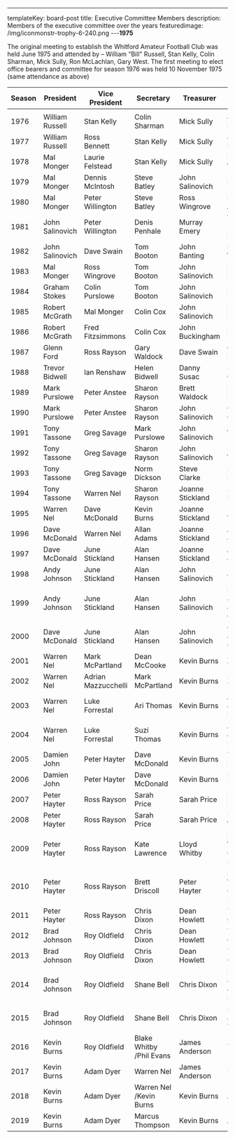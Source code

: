 ---
templateKey: board-post
title: Executive Committee Members
description: Members of the executive committee over the years
featuredimage: /img/iconmonstr-trophy-6-240.png
---**1975**

The original meeting to establish the Whitford Amateur Football Club was held June 1975 and attended by – William “Bill” Russell, Stan Kelly, Colin Sharman, Mick Sully, Ron McLachlan, Gary West. The first meeting to elect office bearers and committee for season 1976 was held 10 November 1975 (same attendance as above)

| **Season** | **President**   | **Vice President**  | **Secretary**            | **Treasurer**    | **Social Director**                | **Junior Liaison**  |
| ---------- | --------------- | ------------------- | ------------------------ | ---------------- | ---------------------------------- | ------------------- |
|            |                 |                     |                          |                  |                                    |                     |
| 1976       | William Russell | Stan Kelly          | Colin Sharman            | Mick Sully       | John Leighton                      |                     |
| 1977       | William Russell | Ross Bennett        | Stan Kelly               | Mick Sully       | John Leighton                      |                     |
| 1978       | Mal Monger      | Laurie Felstead     | Stan Kelly               | Mick Sully       | Peter Willington                   |                     |
| 1979       | Mal Monger      | Dennis McIntosh     | Steve Batley             | John Salinovich  | Doug Peck                          |                     |
| 1980       | Mal Monger      | Peter Willington    | Steve Batley             | Ross Wingrove    | Neil Akerstrom                     |                     |
| 1981       | John Salinovich | Peter Willington    | Denis Penhale            | Murray Emery     | Trevor &quot;Tiger&quot; Evans     |                     |
| 1982       | John Salinovich | Dave Swain          | Tom Booton               | John Banting     | Peter Willington                   |                     |
| 1983       | Mal Monger      | Ross Wingrove       | Tom Booton               | John Salinovich  | Ross Rayson                        |                     |
| 1984       | Graham Stokes   | Colin Purslowe      | Tom Booton               | John Salinovich  | Rob Rintoul                        |                     |
| 1985       | Robert McGrath  | Mal Monger          | Colin Cox                | John Salinovich  | Murray Reiger                      | Darren Lockhart     |
| 1986       | Robert McGrath  | Fred Fitzsimmons    | Colin Cox                | John Buckingham  | Rod Jones                          | Darren Lockhart     |
| 1987       | Glenn Ford      | Ross Rayson         | Gary Waldock             | Dave Swain       | Gary Donarchy                      | Glenn Ford          |
| 1988       | Trevor Bidwell  | Ian Renshaw         | Helen Bidwell            | Danny Susac      | Steve Collins                      | Warren Nel          |
| 1989       | Mark Purslowe   | Peter Anstee        | Sharon Rayson            | Brett Waldock    | Michelle Black                     | Warren Nel          |
| 1990       | Mark Purslowe   | Peter Anstee        | Sharon Rayson            | John Salinovich  | Grant Christianson                 | Warren Nel          |
| 1991       | Tony Tassone    | Greg Savage         | Mark Purslowe            | John Salinovich  | Warren Nel                         | Dave McDonald       |
| 1992       | Tony Tassone    | Greg Savage         | Sharon Rayson            | John Salinovich  | Penny Wescombe                     | Steve Collins       |
| 1993       | Tony Tassone    | Greg Savage         | Norm Dickson             | Steve Clarke     | Stuart Evans                       | Committee           |
| 1994       | Tony Tassone    | Warren Nel          | Sharon Rayson            | Joanne Stickland | Stuart Evans                       | Brett Waldock       |
| 1995       | Warren Nel      | Dave McDonald       | Kevin Burns              | Joanne Stickland | Allan Adams                        | Committee           |
| 1996       | Dave McDonald   | Warren Nel          | Allan Adams              | Joanne Stickland | Andy Johnson                       | Committee           |
| 1997       | Dave McDonald   | June Stickland      | Alan Hansen              | Joanne Stickland | Andy Johnson                       | Adrian Mazzucchelli |
| 1998       | Andy Johnson    | June Stickland      | Alan Hansen              | John Salinovich  | Jamie White                        | Adrian Mazzucchelli |
| 1999       | Andy Johnson    | June Stickland      | Alan Hansen              | John Salinovich  | Damien John &amp; Jackie Grossman  | Mark Stevens        |
| 2000       | Dave McDonald   | June Stickland      | Alan Hansen              | John Salinovich  | Corey Watts &amp; Brendan Craghill | Adrian Mazzucchelli |
| 2001       | Warren Nel      | Mark McPartland     | Dean McCooke             | Kevin Burns      | Suzi Thomas                        | Committee           |
| 2002       | Warren Nel      | Adrian Mazzucchelli | Mark McPartland          | Kevin Burns      | Suzi Thomas                        | Adrian Mazzucchelli |
| 2003       | Warren Nel      | Luke Forrestal      | Ari Thomas               | Kevin Burns      | Adam Dyer &amp; Paul MacFarlane    | Dave McDonald       |
| 2004       | Warren Nel      | Luke Forrestal      | Suzi Thomas              | Kevin Burns      | Adam Dyer &amp; Paul MacFarlane    | Aaron Sanders       |
| 2005       | Damien John     | Peter Hayter        | Dave McDonald            | Kevin Burns      | Troy Mennell                       | Adam Stuckey        |
| 2006       | Damien John     | Peter Hayter        | Dave McDonald            | Kevin Burns      | Damien Hancock                     | Troy Mennell        |
| 2007       | Peter Hayter    | Ross Rayson         | Sarah Price              | Sarah Price      | Damien Hancock                     | Troy Mennell        |
| 2008       | Peter Hayter    | Ross Rayson         | Sarah Price              | Sarah Price      | Blake Whitby                       | Troy Mennell        |
| 2009       | Peter Hayter    | Ross Rayson         | Kate Lawrence            | Lloyd Whitby     | Blake Whitby &amp; Carli Stickland | Trevor Andrews      |
| 2010       | Peter Hayter    | Ross Rayson         | Brett Driscoll           | Peter Hayter     | Blake Whitby &amp; Carli Stickland | Trevor Andrews      |
| 2011       | Peter Hayter    | Ross Rayson         | Chris Dixon              | Dean Howlett     | Troy Oldfield                      | Troy Mennell        |
| 2012       | Brad Johnson    | Roy Oldfield        | Chris Dixon              | Dean Howlett     | Troy Oldfield                      | Adam Dyer           |
| 2013       | Brad Johnson    | Roy Oldfield        | Chris Dixon              | Dean Howlett     | Troy Oldfield                      | Adam Dyer           |
| 2014       | Brad Johnson    | Roy Oldfield        | Shane Bell               | Chris Dixon      | Kirsty Johnson &amp;Mandy Malyniak | Adam Dyer           |
| 2015       | Brad Johnson    | Roy Oldfield        | Shane Bell               | Chris Dixon      | Rom Dixon &amp;Hollie Todd         | Adam Dyer           |
| 2016       | Kevin Burns     | Roy Oldfield        | Blake Whitby /Phil Evans | James Anderson   | Trent Sutton                       | Adam Dyer           |
| 2017       | Kevin Burns     | Adam Dyer           | Warren Nel               | James Anderson   | Peter Barile                       | Marcus Thompson     |
| 2018       | Kevin Burns     | Adam Dyer           | Warren Nel /Kevin Burns  | Kevin Burns      | Adam Dyer                          | Marcus Thompson     |
| 2019       | Kevin Burns     | Adam Dyer           | Marcus Thompson          | Kevin Burns      | Adam Dyer                          | Marcus Thompson     |
